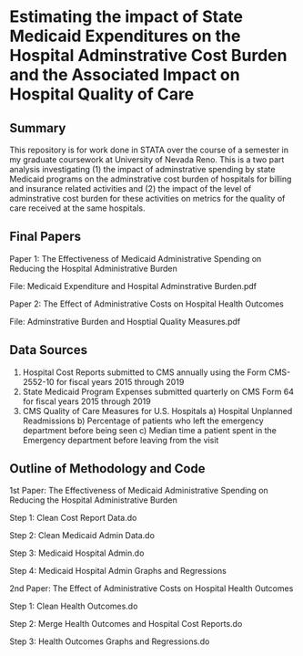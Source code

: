 # Estimating the impact of State Medicaid Expenditures on the Hospital Adminstrative Cost Burden and the Associated Impact on Hospital Quality of Care

## Summary

This repository is for work done in STATA over the course of a semester in my graduate coursework at University of Nevada Reno. This is a two part analysis investigating (1) the impact of adminstrative spending by state Medicaid programs on the adminstrative cost burden of hospitals for billing and insurance related activities and (2) the impact of the level of adminstrative cost burden for these activities on metrics for the quality of care received at the same hospitals. 

## Final Papers

Paper 1: The Effectiveness of Medicaid Administrative Spending on Reducing the Hospital Administrative Burden

File: Medicaid Expenditure and Hospital Adminstrative Burden.pdf

Paper 2: The Effect of Administrative Costs on Hospital Health Outcomes

File: Adminstrative Burden and Hosptial Quality Measures.pdf


## Data Sources

1) Hospital Cost Reports submitted to CMS annually using the Form CMS-2552-10 for fiscal years 2015 through 2019
2) State Medicaid Program Expenses submitted quarterly on CMS Form 64 for fiscal years 2015 through 2019
3) CMS Quality of Care Measures for U.S. Hospitals
   a) Hospital Unplanned Readmissions
   b) Percentage of patients who left the emergency department before being seen
   c) Median time a patient spent in the Emergency department before leaving from the visit

## Outline of Methodology and Code

1st Paper: The Effectiveness of Medicaid Administrative Spending on Reducing the Hospital Administrative Burden

Step 1: Clean Cost Report Data.do

Step 2: Clean Medicaid Admin Data.do

Step 3: Medicaid Hospital Admin.do

Step 4: Medicaid Hospital Admin Graphs and Regressions

2nd Paper: The Effect of Administrative Costs on Hospital Health Outcomes

Step 1: Clean Health Outcomes.do

Step 2: Merge Health Outcomes and Hospital Cost Reports.do

Step 3: Health Outcomes Graphs and Regressions.do





   
